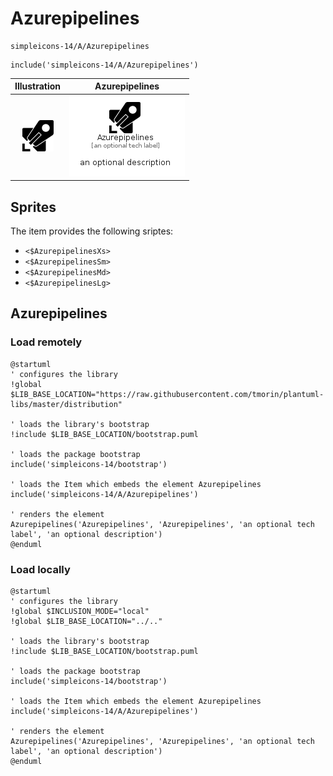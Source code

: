 # Azurepipelines


```text
simpleicons-14/A/Azurepipelines
```

```text
include('simpleicons-14/A/Azurepipelines')
```



| Illustration | Azurepipelines |
| :---: | :---: |
| ![illustration for Illustration](../../simpleicons-14/A/Azurepipelines.png) | ![illustration for Azurepipelines](../../simpleicons-14/A/Azurepipelines.Local.png) |



## Sprites
The item provides the following sriptes:

- `<$AzurepipelinesXs>`
- `<$AzurepipelinesSm>`
- `<$AzurepipelinesMd>`
- `<$AzurepipelinesLg>`





## Azurepipelines

### Load remotely
```plantuml
@startuml
' configures the library
!global $LIB_BASE_LOCATION="https://raw.githubusercontent.com/tmorin/plantuml-libs/master/distribution"

' loads the library's bootstrap
!include $LIB_BASE_LOCATION/bootstrap.puml

' loads the package bootstrap
include('simpleicons-14/bootstrap')

' loads the Item which embeds the element Azurepipelines
include('simpleicons-14/A/Azurepipelines')

' renders the element
Azurepipelines('Azurepipelines', 'Azurepipelines', 'an optional tech label', 'an optional description')
@enduml
```

### Load locally
```plantuml
@startuml
' configures the library
!global $INCLUSION_MODE="local"
!global $LIB_BASE_LOCATION="../.."

' loads the library's bootstrap
!include $LIB_BASE_LOCATION/bootstrap.puml

' loads the package bootstrap
include('simpleicons-14/bootstrap')

' loads the Item which embeds the element Azurepipelines
include('simpleicons-14/A/Azurepipelines')

' renders the element
Azurepipelines('Azurepipelines', 'Azurepipelines', 'an optional tech label', 'an optional description')
@enduml
```

